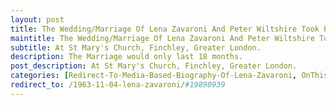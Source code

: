 ```yaml
---
layout: post
title: The Wedding/Marriage Of Lena Zavaroni And Peter Wiltshire Took Place &#124; 30 September 1989
maintitle: The Wedding/Marriage Of Lena Zavaroni And Peter Wiltshire Took Place
subtitle: At St Mary's Church, Finchley, Greater London.
description: The Marriage would only last 18 months.
post_description: At St Mary's Church, Finchley, Greater London.
categories: [Redirect-To-Media-Based-Biography-Of-Lena-Zavaroni, OnThisDay30September]
redirect_to: /1963-11-04-lena-zavaroni/#19890939
---
```


